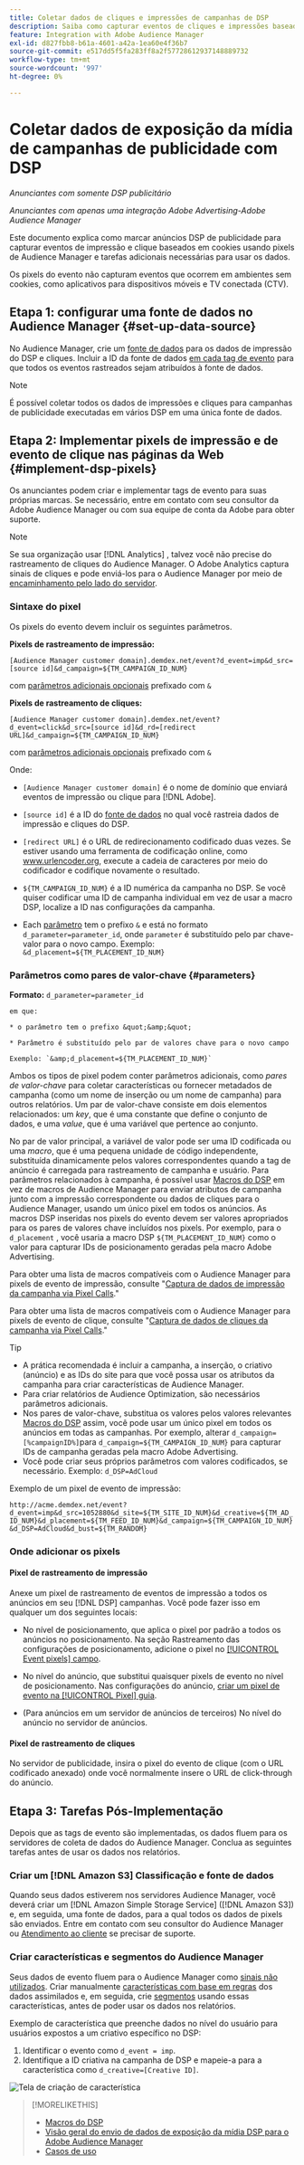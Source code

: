 ```yaml
---
title: Coletar dados de cliques e impressões de campanhas de DSP
description: Saiba como capturar eventos de cliques e impressões baseados em cookies de anúncios de DSP usando pixels de Audience Manager
feature: Integration with Adobe Audience Manager
exl-id: d827fbb8-b61a-4601-a42a-1ea60e4f36b7
source-git-commit: e517dd5f5fa283ff8a2f57728612937148889732
workflow-type: tm+mt
source-wordcount: '997'
ht-degree: 0%

---
```


# Coletar dados de exposição da mídia de campanhas de publicidade com DSP

*Anunciantes com somente DSP publicitário*

*Anunciantes com apenas uma integração Adobe Advertising-Adobe Audience Manager*

Este documento explica como marcar anúncios DSP de publicidade para capturar eventos de impressão e clique baseados em cookies usando pixels de Audience Manager e tarefas adicionais necessárias para usar os dados.

Os pixels do evento não capturam eventos que ocorrem em ambientes sem cookies, como aplicativos para dispositivos móveis e TV conectada (CTV).

## Etapa 1: configurar uma fonte de dados no Audience Manager {#set-up-data-source}

No Audience Manager, crie um [fonte de dados](https://experienceleague.adobe.com/docs/audience-manager/user-guide/features/data-sources/datasources-list-and-settings.html) para os dados de impressão do DSP e cliques. Incluir a ID da fonte de dados [em cada tag de evento](#implement-dsp-pixels) para que todos os eventos rastreados sejam atribuídos à fonte de dados.

>[!NOTE]
> É possível coletar todos os dados de impressões e cliques para campanhas de publicidade executadas em vários DSP em uma única fonte de dados.

## Etapa 2: Implementar pixels de impressão e de evento de clique nas páginas da Web {#implement-dsp-pixels}

Os anunciantes podem criar e implementar tags de evento para suas próprias marcas. Se necessário, entre em contato com seu consultor da Adobe Audience Manager ou com sua equipe de conta da Adobe para obter suporte.

>[!NOTE]
>
>Se sua organização usar [!DNL Analytics] , talvez você não precise do rastreamento de cliques do Audience Manager. O Adobe Analytics captura sinais de cliques e pode enviá-los para o Audience Manager por meio de [encaminhamento pelo lado do servidor](https://experienceleague.adobe.com/docs/analytics/admin/admin-tools/server-side-forwarding/ssf.html).

### Sintaxe do pixel

Os pixels do evento devem incluir os seguintes parâmetros.

**Pixels de rastreamento de impressão:**

`[Audience Manager customer domain].demdex.net/event?d_event=imp&d_src=[source id]&d_campaign=${TM_CAMPAIGN_ID_NUM}`

com [parâmetros adicionais opcionais](#parameters) prefixado com `&`

**Pixels de rastreamento de cliques:**

`[Audience Manager customer domain].demdex.net/event?d_event=click&d_src=[source id]&d_rd=[redirect URL]&d_campaign=${TM_CAMPAIGN_ID_NUM}`

com [parâmetros adicionais opcionais](#parameters) prefixado com `&`

Onde:

* `[Audience Manager customer domain]` é o nome de domínio que enviará eventos de impressão ou clique para [!DNL Adobe].

* `[source id]` é a ID do [fonte de dados](#set-up-data-source) no qual você rastreia dados de impressão e cliques do DSP.

* `[redirect URL]` é o URL de redirecionamento codificado duas vezes. Se estiver usando uma ferramenta de codificação online, como www.urlencoder.org, execute a cadeia de caracteres por meio do codificador e codifique novamente o resultado.

* `${TM_CAMPAIGN_ID_NUM}` é a ID numérica da campanha no DSP. Se você quiser codificar uma ID de campanha individual em vez de usar a macro DSP, localize a ID nas configurações da campanha.

* Each [parâmetro](#key-value-pairs) tem o prefixo `&` e está no formato `d_parameter=parameter_id`, onde `parameter` é substituído pelo par chave-valor para o novo campo. Exemplo: `&d_placement=${TM_PLACEMENT_ID_NUM}`

### Parâmetros como pares de valor-chave {#parameters}

**Formato:**  `d_parameter=parameter_id`

    em que:
    
    * o parâmetro tem o prefixo &quot;&amp;&quot;
    
    * Parâmetro é substituído pelo par de valores chave para o novo campo
    
    Exemplo: `&amp;d_placement=${TM_PLACEMENT_ID_NUM}`

Ambos os tipos de pixel podem conter parâmetros adicionais, como *pares de valor-chave* para coletar características ou fornecer metadados de campanha (como um nome de inserção ou um nome de campanha) para outros relatórios. Um par de valor-chave consiste em dois elementos relacionados: um *key*, que é uma constante que define o conjunto de dados, e uma *value*, que é uma variável que pertence ao conjunto.

No par de valor principal, a variável de valor pode ser uma ID codificada ou uma *macro*, que é uma pequena unidade de código independente, substituída dinamicamente pelos valores correspondentes quando a tag de anúncio é carregada para rastreamento de campanha e usuário. Para parâmetros relacionados à campanha, é possível usar [Macros do DSP](/help/dsp/campaign-management/macros.md) em vez de macros de Audience Manager para enviar atributos de campanha junto com a impressão correspondente ou dados de cliques para o Audience Manager, usando um único pixel em todos os anúncios. As macros DSP inseridas nos pixels do evento devem ser valores apropriados para os pares de valores chave incluídos nos pixels. Por exemplo, para o `d_placement` , você usaria a macro DSP `${TM_PLACEMENT_ID_NUM}` como o valor para capturar IDs de posicionamento geradas pela macro Adobe Advertising.

Para obter uma lista de macros compatíveis com o Audience Manager para pixels de evento de impressão, consulte &quot;[Captura de dados de impressão da campanha via Pixel Calls](https://experienceleague.adobe.com/docs/audience-manager/user-guide/implementation-integration-guides/media-data-integration/impression-data-pixels.html#supported-key-value-pairs).&quot;

Para obter uma lista de macros compatíveis com o Audience Manager para pixels de evento de clique, consulte &quot;[Captura de dados de cliques da campanha via Pixel Calls](https://experienceleague.adobe.com/docs/audience-manager/user-guide/implementation-integration-guides/media-data-integration/click-data-pixels.html).&quot;

>[!TIP]
>
>* A prática recomendada é incluir a campanha, a inserção, o criativo (anúncio) e as IDs do site para que você possa usar os atributos da campanha para criar características de Audience Manager.
>* Para criar relatórios de Audience Optimization, são necessários parâmetros adicionais.
>* Nos pares de valor-chave, substitua os valores pelos valores relevantes [Macros do DSP](/help/dsp/campaign-management/macros.md) assim, você pode usar um único pixel em todos os anúncios em todas as campanhas. Por exemplo, alterar `d_campaign=[%campaignID%]`para `d_campaign=${TM_CAMPAIGN_ID_NUM}` para capturar IDs de campanha geradas pela macro Adobe Advertising.
>* Você pode criar seus próprios parâmetros com valores codificados, se necessário. Exemplo: `d_DSP=AdCloud`

Exemplo de um pixel de evento de impressão:

`http://acme.demdex.net/event?d_event=imp&d_src=1052880&d_site=${TM_SITE_ID_NUM}&d_creative=${TM_AD_ID_NUM}&d_placement=${TM_FEED_ID_NUM}&d_campaign=${TM_CAMPAIGN_ID_NUM}&d_DSP=AdCloud&d_bust=${TM_RANDOM}`

### Onde adicionar os pixels

#### Pixel de rastreamento de impressão

Anexe um pixel de rastreamento de eventos de impressão a todos os anúncios em seu [!DNL DSP] campanhas. Você pode fazer isso em qualquer um dos seguintes locais:

* No nível de posicionamento, que aplica o pixel por padrão a todos os anúncios no posicionamento. Na seção Rastreamento das configurações de posicionamento, adicione o pixel no [[!UICONTROL Event pixels] campo](/help/dsp/campaign-management/placements/placement-settings.md).

* No nível do anúncio, que substitui quaisquer pixels de evento no nível de posicionamento. Nas configurações do anúncio, [criar um pixel de evento na [!UICONTROL Pixel] guia](/help/dsp/campaign-management/ads/ad-edit.md).

* (Para anúncios em um servidor de anúncios de terceiros) No nível do anúncio no servidor de anúncios.

#### Pixel de rastreamento de cliques

No servidor de publicidade, insira o pixel do evento de clique (com o URL codificado anexado) onde você normalmente insere o URL de click-through do anúncio.

## Etapa 3: Tarefas Pós-Implementação

Depois que as tags de evento são implementadas, os dados fluem para os servidores de coleta de dados do Audience Manager. Conclua as seguintes tarefas antes de usar os dados nos relatórios.

### Criar um [!DNL Amazon S3] Classificação e fonte de dados

Quando seus dados estiverem nos servidores Audience Manager, você deverá criar um [!DNL Amazon Simple Storage Service] ([!DNL Amazon S3]) e, em seguida, uma fonte de dados, para a qual todos os dados de pixels são enviados. Entre em contato com seu consultor do Audience Manager ou [Atendimento ao cliente](https://experienceleague.adobe.com/docs/audience-manager/user-guide/help-and-legal/help-legal-contact.html) se precisar de suporte.

### Criar características e segmentos do Audience Manager

Seus dados de evento fluem para o Audience Manager como [sinais não utilizados](https://experienceleague.adobe.com/docs/audience-manager/user-guide/reporting/interactive-and-overlap-reports/unused-signals.html). Criar manualmente [características com base em regras](https://experienceleague.adobe.com/docs/audience-manager/user-guide/features/traits/trait-builder/create-onboarded-rule-based-traits.html) dos dados assimilados e, em seguida, crie [segmentos](https://experienceleague.adobe.com/docs/audience-manager/user-guide/features/segments/segments-purpose.html) usando essas características, antes de poder usar os dados nos relatórios.

Exemplo de característica que preenche dados no nível do usuário para usuários expostos a um criativo específico no DSP:

1. Identificar o evento como `d_event = imp`.
1. Identifique a ID criativa na campanha de DSP e mapeie-a para a característica como `d_creative=[Creative ID]`.

![Tela de criação de característica](/help/dsp/assets/aa-trait.png)

>[!MORELIKETHIS]
>
>* [Macros do DSP](/help/dsp/campaign-management/macros.md)
>* [Visão geral do envio de dados de exposição da mídia DSP para o Adobe Audience Manager](overview.md)
>* [Casos de uso](use-cases.md)
